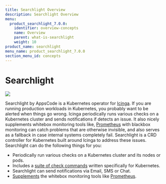 ```yaml
---
title: Searchlight Overview
description: Searchlight Overview
menu:
  product_searchlight_7.0.0:
    identifier: overview-concepts
    name: Overview
    parent: what-is-searchlight
    weight: 10
product_name: searchlight
menu_name: product_searchlight_7.0.0
section_menu_id: concepts
---
```


# Searchlight

<img src="/products/searchlight/7.0.0/images/cover.jpg">


Searchlight by AppsCode is a Kubernetes operator for [Icinga](https://www.icinga.com/). If you are running production workloads in Kubernetes, you probably want to be alerted when things go wrong. Icinga periodically runs various checks on a Kubernetes cluster and sends notifications if detects an issue. It also nicely supplements whitebox monitoring tools like, [Prometheus](https://prometheus.io/) with blackbox monitoring can catch problems that are otherwise invisible, and also serves as a fallback in case internal systems completely fail. Searchlight is a CRD controller for Kubernetes built around Icinga to address these issues. Searchlight can do the following things for you:

 - Periodically run various checks on a Kubernetes cluster and its nodes or pods.
 - Includes a [suite of check commands](/products/searchlight/7.0.0/reference/hyperalert/hyperalert) written specifically for Kubernetes.
 - Searchlight can send notifications via Email, SMS or Chat.
 - [Supplements](https://prometheus.io/docs/practices/alerting/#metamonitoring) the whitebox monitoring tools like [Prometheus](https://prometheus.io).
